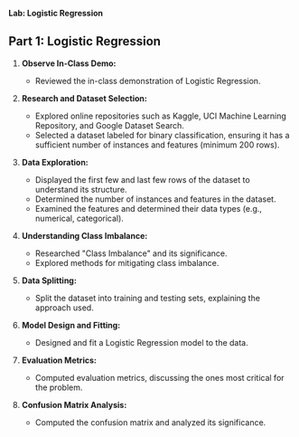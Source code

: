 
**Lab: Logistic Regression**

## Part 1: Logistic Regression

1. **Observe In-Class Demo:**
   - Reviewed the in-class demonstration of Logistic Regression.

2. **Research and Dataset Selection:**
   - Explored online repositories such as Kaggle, UCI Machine Learning Repository, and Google Dataset Search.
   - Selected a dataset labeled for binary classification, ensuring it has a sufficient number of instances and features (minimum 200 rows).

3. **Data Exploration:**
   - Displayed the first few and last few rows of the dataset to understand its structure.
   - Determined the number of instances and features in the dataset.
   - Examined the features and determined their data types (e.g., numerical, categorical).

4. **Understanding Class Imbalance:**
   - Researched "Class Imbalance" and its significance.
   - Explored methods for mitigating class imbalance.

5. **Data Splitting:**
   - Split the dataset into training and testing sets, explaining the approach used.

6. **Model Design and Fitting:**
   - Designed and fit a Logistic Regression model to the data.

7. **Evaluation Metrics:**
   - Computed evaluation metrics, discussing the ones most critical for the problem.

8. **Confusion Matrix Analysis:**
   - Computed the confusion matrix and analyzed its significance.

